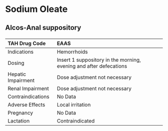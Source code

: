# Sodium Oleate

## Alcos-Anal suppository

##### 

| TAH Drug Code      | EAAS                                                               |
|:-------------------|:-------------------------------------------------------------------|
| Indications        | Hemorrhoids                                                        |
| Dosing             | Insert 1 suppository in the morning, evening and after defecations |
| Hepatic Impairment | Dose adjustment not necessary                                      |
| Renal Impairment   | Dose adjustment not necessary                                      |
| Contraindications  | No Data                                                            |
| Adverse Effects    | Local irritation                                                   |
| Pregnancy          | No Data                                                            |
| Lactation          | Contraindicated                                                    |

